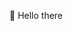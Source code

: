 👋 Hello there

<!---
jstefanzick/jstefanzick is a ✨ special ✨ repository because its `README.md` (this file) appears on your GitHub profile.
You can click the Preview link to take a look at your changes.
--->

